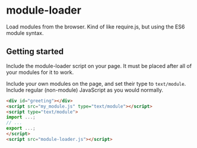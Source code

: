# module-loader

Load modules from the browser. Kind of like require.js, but using
the ES6 module syntax.

## Getting started
Include the module-loader script on your page. It must be placed after all of
your modules for it to work.

Include your own modules on the page, and set their type to `text/module`.
Include regular (non-module) JavaScript as you would normally.

```html
<div id="greeting"></div>
<script src="my_module.js" type="text/module"></script>
<script type="text/module">
import ...;
// ...
export ...;
</script>
<script src="module-loader.js"></script>
```
